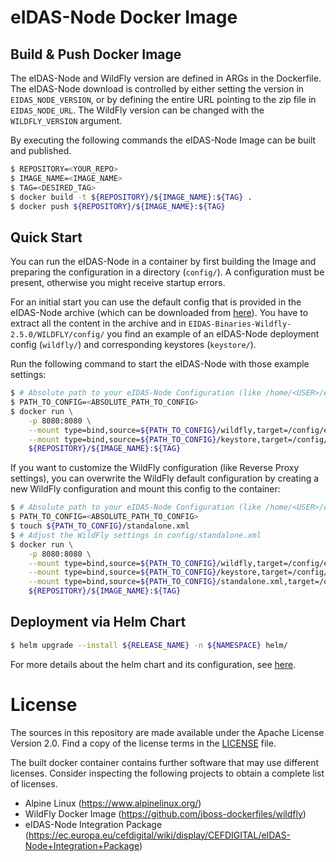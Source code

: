 # eIDAS-Node Docker Image

## Build & Push Docker Image

The eIDAS-Node and WildFly version are defined in ARGs in the Dockerfile.
The eIDAS-Node download is controlled by either setting the version in `EIDAS_NODE_VERSION`, or by defining the entire URL pointing to the zip file in `EIDAS_NODE_URL`.
The WildFly version can be changed with the `WILDFLY_VERSION` argument.

By executing the following commands the eIDAS-Node Image can be built and published.

```bash
$ REPOSITORY=<YOUR_REPO>
$ IMAGE_NAME=<IMAGE_NAME>
$ TAG=<DESIRED_TAG>
$ docker build -t ${REPOSITORY}/${IMAGE_NAME}:${TAG} .
$ docker push ${REPOSITORY}/${IMAGE_NAME}:${TAG}
```

## Quick Start

You can run the eIDAS-Node in a container by first building the Image and preparing the configuration in a directory (`config/`). A configuration must be present, otherwise you might receive startup errors.

For an initial start you can use the default config that is provided in the eIDAS-Node archive (which can be downloaded from [here](https://ec.europa.eu/cefdigital/wiki/display/CEFDIGITAL/eIDAS-Node+version+2.5)). You have to extract all the content in the archive and in `EIDAS-Binaries-Wildfly-2.5.0/WILDFLY/config/` you find an example of an eIDAS-Node deployment config (`wildfly/`) and corresponding keystores (`keystore/`).

Run the following command to start the eIDAS-Node with those example settings:

```bash
$ # Absolute path to your eIDAS-Node Configuration (like /home/<USER>/eIDAS-node-2.5.0/EIDAS-Binaries-Wildfly-2.5.0/WILDFLY/config/)
$ PATH_TO_CONFIG=<ABSOLUTE_PATH_TO_CONFIG>
$ docker run \
    -p 8080:8080 \
    --mount type=bind,source=${PATH_TO_CONFIG}/wildfly,target=/config/eidas \
    --mount type=bind,source=${PATH_TO_CONFIG}/keystore,target=/config/keystore \
    ${REPOSITORY}/${IMAGE_NAME}:${TAG} 
```

If you want to customize the WildFly configuration (like Reverse Proxy settings), you can overwrite the WildFly default configuration by creating a new WildFly configuration and mount this config to the container:

```bash
$ # Absolute path to your eIDAS-Node Configuration (like /home/<USER>/eIDAS-node-2.5.0/EIDAS-Binaries-Wildfly-2.5.0/WILDFLY/config/)
$ PATH_TO_CONFIG=<ABSOLUTE_PATH_TO_CONFIG>
$ touch ${PATH_TO_CONFIG}/standalone.xml
$ # Adjust the WildFly settings in config/standalone.xml
$ docker run \
    -p 8080:8080 \
    --mount type=bind,source=${PATH_TO_CONFIG}/wildfly,target=/config/eidas \
    --mount type=bind,source=${PATH_TO_CONFIG}/keystore,target=/config/keystore \
    --mount type=bind,source=${PATH_TO_CONFIG}/standalone.xml,target=/opt/jboss/wildfly/standalone/configuration/standalone.xml \
    ${REPOSITORY}/${IMAGE_NAME}:${TAG}
```

## Deployment via Helm Chart

```bash
$ helm upgrade --install ${RELEASE_NAME} -n ${NAMESPACE} helm/
```

For more details about the helm chart and its configuration, see [here](./helm/README.md).


# License

The sources in this repository are made available under the Apache License Version 2.0.
Find a copy of the license terms in the [LICENSE](./LICENSE) file.

The built docker container contains further software that may use different licenses.
Consider inspecting the following projects to obtain a complete list of licenses.
- Alpine Linux (https://www.alpinelinux.org/)
- WildFly Docker Image (https://github.com/jboss-dockerfiles/wildfly)
- eIDAS-Node Integration Package (https://ec.europa.eu/cefdigital/wiki/display/CEFDIGITAL/eIDAS-Node+Integration+Package)
